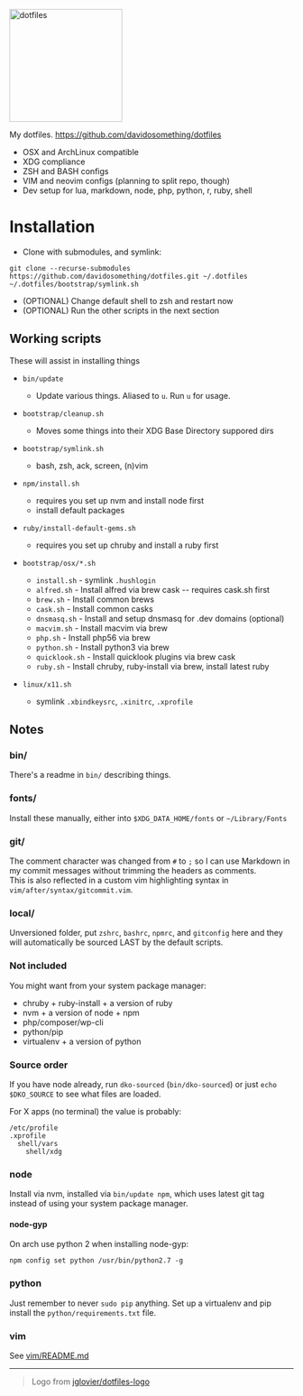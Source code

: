 <img alt="dotfiles" width="200"
src="https://raw.githubusercontent.com/davidosomething/dotfiles/master/bootstrap/dotfiles-logo.png">

My dotfiles. https://github.com/davidosomething/dotfiles

- OSX and ArchLinux compatible
- XDG compliance
- ZSH and BASH configs
- VIM and neovim configs (planning to split repo, though)
- Dev setup for lua, markdown, node, php, python, r, ruby, shell

# Installation

- Clone with submodules, and symlink:

```shell
git clone --recurse-submodules https://github.com/davidosomething/dotfiles.git ~/.dotfiles
~/.dotfiles/bootstrap/symlink.sh
```

- (OPTIONAL) Change default shell to zsh and restart now
- (OPTIONAL) Run the other scripts in the next section

## Working scripts

These will assist in installing things

- `bin/update`
    - Update various things. Aliased to `u`. Run `u` for usage.

- `bootstrap/cleanup.sh`
    - Moves some things into their XDG Base Directory suppored dirs

- `bootstrap/symlink.sh`
    - bash, zsh, ack, screen, (n)vim

- `npm/install.sh`
    - requires you set up nvm and install node first
    - install default packages

- `ruby/install-default-gems.sh`
    - requires you set up chruby and install a ruby first

- `bootstrap/osx/*.sh`
    - `install.sh` - symlink `.hushlogin`
    - `alfred.sh` - Install alfred via brew cask -- requires cask.sh first
    - `brew.sh` - Install common brews
    - `cask.sh` - Install common casks
    - `dnsmasq.sh` - Install and setup dnsmasq for .dev domains (optional)
    - `macvim.sh` - Install macvim via brew
    - `php.sh` - Install php56 via brew
    - `python.sh` - Install python3 via brew
    - `quicklook.sh` - Install quicklook plugins via brew cask
    - `ruby.sh` - Install chruby, ruby-install via brew, install latest ruby

- `linux/x11.sh`
    - symlink `.xbindkeysrc`, `.xinitrc`, `.xprofile`

## Notes

### bin/

There's a readme in `bin/` describing things.

### fonts/

Install these manually, either into `$XDG_DATA_HOME/fonts` or `~/Library/Fonts`

### git/

The comment character was changed from `#` to `;` so I can use Markdown in my
commit messages without trimming the headers as comments.  
This is also reflected in a custom vim highlighting syntax in
`vim/after/syntax/gitcommit.vim`.

### local/

Unversioned folder, put `zshrc`, `bashrc`, `npmrc`, and `gitconfig` here and
they will automatically be sourced LAST by the default scripts.

### Not included

You might want from your system package manager:

- chruby + ruby-install + a version of ruby
- nvm + a version of node + npm
- php/composer/wp-cli
- python/pip
- virtualenv + a version of python

### Source order

If you have node already, run `dko-sourced` (`bin/dko-sourced`) or just
`echo $DKO_SOURCE` to see what files are loaded.

For X apps (no terminal) the value is probably:

    /etc/profile
    .xprofile
      shell/vars
        shell/xdg

### node

Install via nvm, installed via `bin/update npm`, which uses latest git tag
instead of using your system package manager.

#### node-gyp

On arch use python 2 when installing node-gyp:

```shell
npm config set python /usr/bin/python2.7 -g
```

### python

Just remember to never `sudo pip` anything. Set up a virtualenv and pip install
the `python/requirements.txt` file.

### vim

See [vim/README.md](https://github.com/davidosomething/dotfiles/blob/master/vim/README.md)

---

> Logo from [jglovier/dotfiles-logo](https://github.com/jglovier/dotfiles-logo)

